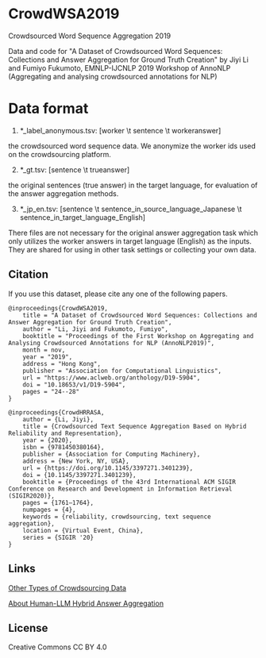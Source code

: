 # CrowdWSA2019
Crowdsourced Word Sequence Aggregation 2019

Data and code for "A Dataset of Crowdsourced Word Sequences: Collections and Answer Aggregation for Ground Truth Creation" by Jiyi Li and Fumiyo Fukumoto, EMNLP-IJCNLP 2019 Workshop of AnnoNLP (Aggregating and analysing crowdsourced annotations for NLP)

# Data format

1. *_label_anonymous.tsv: [worker \t sentence \t workeranswer]

the crowdsourced word sequence data. We anonymize the worker ids used on the crowdsourcing platform.

2. *_gt.tsv: [sentence \t trueanswer]

the original sentences (true answer) in the target language, for evaluation of the answer aggregation methods.

3. *_jp_en.tsv: [sentence \t sentence_in_source_language_Japanese \t sentence_in_target_language_English]

There files are not necessary for the original answer aggregation task which only utilizes the worker answers in target language (English) as the inputs. They are shared for using in other task settings or collecting your own data. 


## Citation

If you use this dataset, please cite any one of the following papers.  

	@inproceedings{CrowdWSA2019,
		title = "A Dataset of Crowdsourced Word Sequences: Collections and Answer Aggregation for Ground Truth Creation",
		author = "Li, Jiyi and Fukumoto, Fumiyo",
		booktitle = "Proceedings of the First Workshop on Aggregating and Analysing Crowdsourced Annotations for NLP (AnnoNLP2019)",
		month = nov,
		year = "2019",
		address = "Hong Kong",
		publisher = "Association for Computational Linguistics",
		url = "https://www.aclweb.org/anthology/D19-5904",
		doi = "10.18653/v1/D19-5904",
		pages = "24--28"
	}
	
	@inproceedings{CrowdHRRASA,
		author = {Li, Jiyi},
		title = {Crowdsourced Text Sequence Aggregation Based on Hybrid Reliability and Representation},
		year = {2020},
		isbn = {9781450380164},
		publisher = {Association for Computing Machinery},
		address = {New York, NY, USA},
		url = {https://doi.org/10.1145/3397271.3401239},
		doi = {10.1145/3397271.3401239},
		booktitle = {Proceedings of the 43rd International ACM SIGIR Conference on Research and Development in Information Retrieval (SIGIR2020)},
		pages = {1761–1764},
		numpages = {4},
		keywords = {reliability, crowdsourcing, text sequence aggregation},
		location = {Virtual Event, China},
		series = {SIGIR '20}
	}

## Links

[Other Types of Crowdsourcing Data](https://github.com/garfieldpigljy/ljycrowd)

[About Human-LLM Hybrid Answer Aggregation](https://github.com/garfieldpigljy/HumanLLMHybridAggregation)

## License
Creative Commons CC BY 4.0
